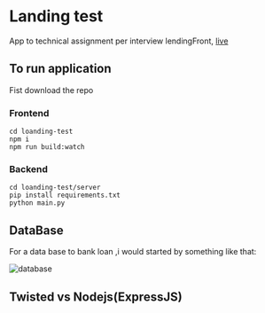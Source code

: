 # Landing test

App to technical assignment per interview lendingFront, [live](test.lullaby.com)

## To run application

Fist download the repo 

### Frontend
    
    cd loanding-test
    npm i 
    npm run build:watch

### Backend

    cd loanding-test/server
    pip install requirements.txt
    python main.py 

## DataBase

For a data base to bank loan ,i would started by something like that:

![database][1]

[1]: http://

## Twisted vs Nodejs(ExpressJS)


